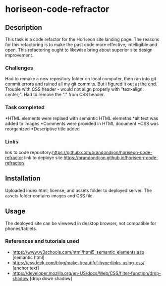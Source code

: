# horiseon-code-refractor

## Description

This task is a code refactor for the Horiseon site landing page. The reasons for this refactoring is to make the past code more effective, intelligible and open. This refactoring ought to likewise bring about superior site design improvement.


### Challenges
Had to remake a new repository folder on local computer, then ran into git commit errors and ruined all my git commits. But i figured it out at the end.
Trouble with CSS header - would not align properly with "text-align: center;". Had to remove the "." from CSS header.

### Task completed

*HTML elements were replaed with semantic HTML elemetns
*alt text was added to images
*Comments were provided in HTML document
*CSS was reorganized 
*Descriptive title added

### Links

link to code repository:https://github.com/brandondijon/horiseon-code-refractor
link to deploye site:https://brandondijon.github.io/horiseon-code-refractor/


##  Installation

Uploaded index.html, license, and assets folder to deployed server. The assets folder contains images and CSS file.

## Usage

The deployed site can be viewewd in desktop browser, not compatible for phones/tablets.

### References and tutorials used
* https://www.w3schools.com/html/html5_semantic_elements.asp [semantic html]
* https://cssdeck.com/blog/make-beautiful-hyperlinks-using-css/ [anchor text]
* https://developer.mozilla.org/en-US/docs/Web/CSS/filter-function/drop-shadow [drop down shadow]
